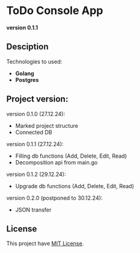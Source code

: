 # ToDo Console App
**version 0.1.1**

## Desciption
Technologies to used:
  - **Golang**    
  - **Postgres**

## Project version:
  version 0.1.0 (27.12.24):
  - Marked project structure
  - Connected DB

  version 0.1.1 (27.12.24):
  - Filling db functions (Add, Delete, Edit, Read)
  - Decomposition api from main.go

  version 0.1.2 (29.12.24):
  - Upgrade db functions (Add, Delete, Edit, Read)

  version 0.2.0 (postponed to 30.12.24):
  - JSON transfer

## License
This project have [MIT License](LICENSE).

